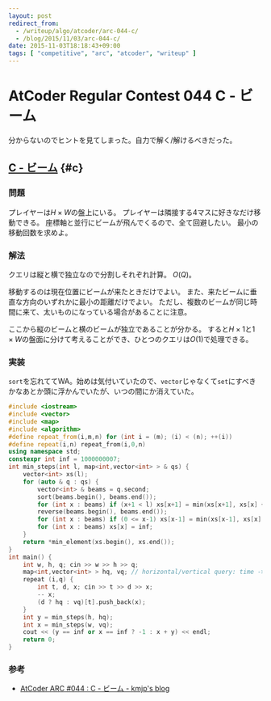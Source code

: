 ```yaml
---
layout: post
redirect_from:
  - /writeup/algo/atcoder/arc-044-c/
  - /blog/2015/11/03/arc-044-c/
date: 2015-11-03T18:18:43+09:00
tags: [ "competitive", "arc", "atcoder", "writeup" ]
---
```


# AtCoder Regular Contest 044 C - ビーム

分からないのでヒントを見てしまった。自力で解く/解けるべきだった。

<!-- more -->

## [C - ビーム](https://beta.atcoder.jp/contests/arc044/tasks/arc044_c) {#c}

### 問題

プレイヤーは$H\times W$の盤上にいる。
プレイヤーは隣接する4マスに好きなだけ移動できる。
座標軸と並行にビームが飛んでくるので、全て回避したい。
最小の移動回数を求めよ。

### 解法

クエリは縦と横で独立なので分割しそれぞれ計算。 $O(Q)$。

移動するのは現在位置にビームが来たときだけでよい。
また、来たビームに垂直な方向のいずれかに最小の距離だけでよい。
ただし、複数のビームが同じ時間に来て、太いものになっている場合があることに注意。

ここから縦のビームと横のビームが独立であることが分かる。
すると$H \times 1$と$1 \times W$の盤面に分けて考えることができ、ひとつのクエリは$O(1)$で処理できる。

### 実装

`sort`を忘れててWA。始めは気付いていたので、`vector`じゃなくて`set`にすべきかなあとか頭に浮かんでいたが、いつの間にか消えていた。

``` c++
#include <iostream>
#include <vector>
#include <map>
#include <algorithm>
#define repeat_from(i,m,n) for (int i = (m); (i) < (n); ++(i))
#define repeat(i,n) repeat_from(i,0,n)
using namespace std;
constexpr int inf = 1000000007;
int min_steps(int l, map<int,vector<int> > & qs) {
    vector<int> xs(l);
    for (auto & q : qs) {
        vector<int> & beams = q.second;
        sort(beams.begin(), beams.end());
        for (int x : beams) if (x+1 < l) xs[x+1] = min(xs[x+1], xs[x] + 1);
        reverse(beams.begin(), beams.end());
        for (int x : beams) if (0 <= x-1) xs[x-1] = min(xs[x-1], xs[x] + 1);
        for (int x : beams) xs[x] = inf;
    }
    return *min_element(xs.begin(), xs.end());
}
int main() {
    int w, h, q; cin >> w >> h >> q;
    map<int,vector<int> > hq, vq; // horizontal/vertical query: time -> position
    repeat (i,q) {
        int t, d, x; cin >> t >> d >> x;
        -- x;
        (d ? hq : vq)[t].push_back(x);
    }
    int y = min_steps(h, hq);
    int x = min_steps(w, vq);
    cout << (y == inf or x == inf ? -1 : x + y) << endl;
    return 0;
}
```

### 参考

-   [AtCoder ARC #044 : C - ビーム - kmjp&#39;s blog](http://kmjp.hatenablog.jp/entry/2015/09/12/1100)
